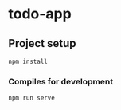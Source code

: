 # todo-app

## Project setup
```
npm install
```

### Compiles for development
```
npm run serve
```
